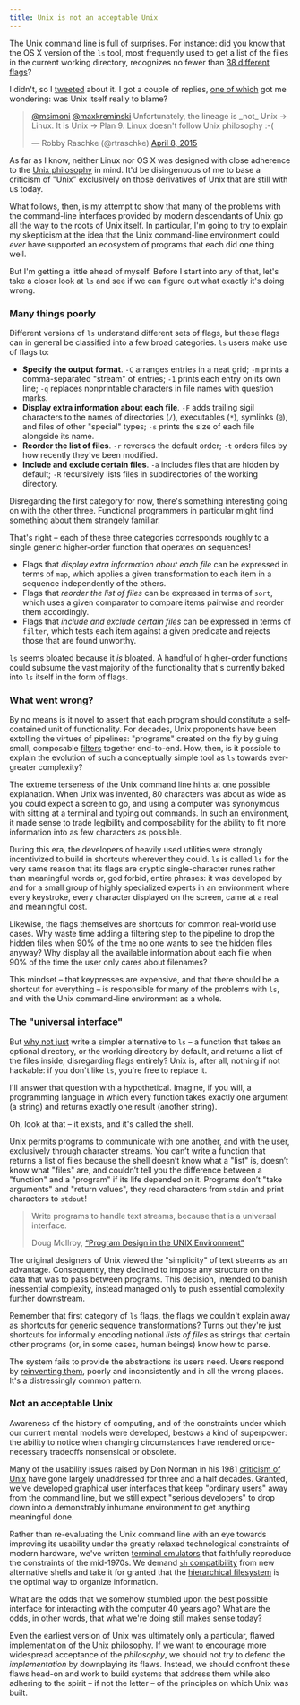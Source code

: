 ```yaml
---
title: Unix is not an acceptable Unix
---
```


The Unix command line is full of surprises. For instance: did you know that the OS X version of the `ls` tool, most frequently used to get a list of the files in the current working directory, recognizes no fewer than [38 different flags](https://developer.apple.com/library/mac/documentation/Darwin/Reference/ManPages/man1/ls.1.html)?

I didn't, so I [tweeted](https://twitter.com/maxkreminski/status/585843964260941824) about it. I got a couple of replies, [one of which](https://twitter.com/rtraschke/status/585933203183165441) got me wondering: was Unix itself really to blame?

<blockquote class="twitter-tweet" lang="en"><p lang="en" dir="ltr"><a href="https://twitter.com/msimoni">@msimoni</a> <a href="https://twitter.com/maxkreminski">@maxkreminski</a> Unfortunately, the lineage is _not_ Unix -&gt; Linux. It is Unix -&gt; Plan 9. Linux doesn&#39;t follow Unix philosophy :-(</p>&mdash; Robby Raschke (@rtraschke) <a href="https://twitter.com/rtraschke/status/585933203183165441">April 8, 2015</a></blockquote>
<script async src="//platform.twitter.com/widgets.js" charset="utf-8"></script>

As far as I know, neither Linux nor OS X was designed with close adherence to the [Unix philosophy](http://en.wikipedia.org/wiki/Unix_philosophy) in mind. It'd be disingenuous of me to base a criticism of "Unix" exclusively on those derivatives of Unix that are still with us today.

What follows, then, is my attempt to show that many of the problems with the command-line interfaces provided by modern descendants of Unix go all the way to the roots of Unix itself. In particular, I'm going to try to explain my skepticism at the idea that the Unix command-line environment could *ever* have supported an ecosystem of programs that each did one thing well.

But I'm getting a little ahead of myself. Before I start into any of that, let's take a closer look at `ls` and see if we can figure out what exactly it's doing wrong.

### Many things poorly

Different versions of `ls` understand different sets of flags, but these flags can in general be classified into a few broad categories. `ls` users make use of flags to:

* **Specify the output format**. `-C` arranges entries in a neat grid; `-m` prints a comma-separated "stream" of entries; `-1` prints each entry on its own line; `-q` replaces nonprintable characters in file names with question marks.
* **Display extra information about each file**. `-F` adds trailing sigil characters to the names of directories (`/`), executables (`*`), symlinks (`@`), and files of other "special" types; `-s` prints the size of each file alongside its name.
* **Reorder the list of files**. `-r` reverses the default order; `-t` orders files by how recently they've been modified.
* **Include and exclude certain files**. `-a` includes files that are hidden by default; `-R` recursively lists files in subdirectories of the working directory.

Disregarding the first category for now, there's something interesting going on with the other three. Functional programmers in particular might find something about them strangely familiar.

That's right – each of these three categories corresponds roughly to a single generic higher-order function that operates on sequences!

* Flags that *display extra information about each file* can be expressed in terms of `map`, which applies a given transformation to each item in a sequence independently of the others.
* Flags that *reorder the list of files* can be expressed in terms of `sort`, which uses a given comparator to compare items pairwise and reorder them accordingly.
* Flags that *include and exclude certain files* can be expressed in terms of `filter`, which tests each item against a given predicate and rejects those that are found unworthy.

`ls` seems bloated because it *is* bloated. A handful of higher-order functions could subsume the vast majority of the functionality that's currently baked into `ls` itself in the form of flags.

### What went wrong?

By no means is it novel to assert that each program should constitute a self-contained unit of functionality. For decades, Unix proponents have been extolling the virtues of pipelines: "programs" created on the fly by gluing small, composable [filters](http://en.wikipedia.org/wiki/Filter_(software)#Unix) together end-to-end. How, then, is it possible to explain the evolution of such a conceptually simple tool as `ls` towards ever-greater complexity?

The extreme terseness of the Unix command line hints at one possible explanation. When Unix was invented, 80 characters was about as wide as you could expect a screen to go, and using a computer was synonymous with sitting at a terminal and typing out commands. In such an environment, it made sense to trade legibility and composability for the ability to fit more information into as few characters as possible.

During this era, the developers of heavily used utilities were strongly incentivized to build in shortcuts wherever they could. `ls` is called `ls` for the very same reason that its flags are cryptic single-character runes rather than meaningful words or, god forbid, entire phrases: it was developed by and for a small group of highly specialized experts in an environment where every keystroke, every character displayed on the screen, came at a real and meaningful cost.

Likewise, the flags themselves are shortcuts for common real-world use cases. Why waste time adding a filtering step to the pipeline to drop the hidden files when 90% of the time no one wants to see the hidden files anyway? Why display all the available information about each file when 90% of the time the user only cares about filenames?

This mindset – that keypresses are expensive, and that there should be a shortcut for everything – is responsible for many of the problems with `ls`, and with the Unix command-line environment as a whole.

### The "universal interface"

But [why not just](https://www.google.com/search?q=%22why%20not%20just%22) write a simpler alternative to `ls` – a function that takes an optional directory, or the working directory by default, and returns a list of the files inside, disregarding flags entirely? Unix is, after all, nothing if not hackable: if you don't like `ls`, you're free to replace it.

I'll answer that question with a hypothetical. Imagine, if you will, a programming language in which every function takes exactly one argument (a string) and returns exactly one result (another string).

Oh, look at that – it exists, and it's called the shell.

Unix permits programs to communicate with one another, and with the user, exclusively through character streams. You can’t  write a function that returns a list of files because the shell doesn’t know what a "list" is, doesn’t know what "files" are, and couldn’t tell you the difference between a "function" and a "program" if its life depended on it. Programs don’t "take arguments" and "return values", they read characters from `stdin` and print characters to `stdout`!

> Write programs to handle text streams, because that is a universal interface.
>
> <footer>Doug McIlroy, <a href="http://harmful.cat-v.org/cat-v/unix_prog_design.pdf">“Program Design in the UNIX Environment”</a></footer>

The original designers of Unix viewed the "simplicity" of text streams as an advantage. Consequently, they declined to impose any structure on the data that was to pass between programs. This decision, intended to banish inessential complexity, instead managed only to push essential complexity further downstream.

Remember that first category of `ls` flags, the flags we couldn't explain away as shortcuts for generic sequence transformations? Turns out they're just shortcuts for informally encoding notional *lists of files* as strings that certain other programs (or, in some cases, human beings) know how to parse.

The system fails to provide the abstractions its users need. Users respond by [reinventing them](http://en.wikipedia.org/wiki/Greenspun%27s_tenth_rule), poorly and inconsistently and in all the wrong places. It's a distressingly common pattern.

### Not an acceptable Unix

Awareness of the history of computing, and of the constraints under which our current mental models were developed, bestows a kind of superpower: the ability to notice when changing circumstances have rendered once-necessary tradeoffs nonsensical or obsolete.

Many of the usability issues raised by Don Norman in his 1981 [criticism of Unix](http://www.ceri.memphis.edu/people/smalley/ESCI7205F2009/misc_files/The_truth_about_Unix_cleaned.pdf) have gone largely unaddressed for three and a half decades. Granted, we've developed graphical user interfaces that keep "ordinary users" away from the command line, but we still expect "serious developers" to drop down into a demonstrably inhumane environment to get anything meaningful done.

Rather than re-evaluating the Unix command line with an eye towards improving its usability under the greatly relaxed technological constraints of modern hardware, we've written [terminal emulators](http://www.secretgeometry.com/apps/cathode/) that faithfully reproduce the constraints of the mid-1970s. We demand [`sh` compatibility](http://unix.stackexchange.com/questions/145522/what-does-it-mean-to-be-sh-compatible) from new alternative shells and take it for granted that the [hierarchical filesystem](https://www.usenix.org/legacy/event/hotos09/tech/full_papers/seltzer/seltzer.pdf) is the optimal way to organize information.

What are the odds that we somehow stumbled upon the best possible interface for interacting with the computer 40 years ago? What are the odds, in other words, that what we're doing still makes sense today?

Even the earliest version of Unix was ultimately only a particular, flawed implementation of the Unix philosophy. If we want to encourage more widespread acceptance of the *philosophy*, we should not try to defend the *implementation* by downplaying its flaws. Instead, we should confront these flaws head-on and work to build systems that address them while also adhering to the spirit – if not the letter – of the principles on which Unix was built.

<style>.full-post li{margin-bottom:1.5rem}</style>
